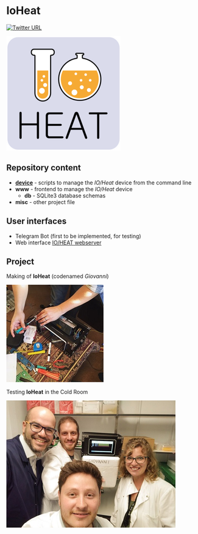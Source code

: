 # IoHeat

[![Twitter URL](https://img.shields.io/badge/Twitter-IoHeat-blue.svg)](https://twitter.com/hashtag/IoHeat)

![IoHeat logo](https://github.com/telatin/IoHeat/blob/master/misc/logo_small_0.png)


## Repository content
 - **[device](device/README.md)** - scripts to manage the _IO/Heat_ device from the command line
 - **www** - frontend to manage the _IO/Heat_ device
   - **db** - SQLite3 database schemas
 - **misc** - other project file

## User interfaces
 - Telegram Bot (first to be implemented, for testing)
 - Web interface [IO/HEAT webserver](https://seq.space/apps/ioheat/)

## Project

Making of **IoHeat** (codenamed _Giovanni_)

![Building IoHeat](https://raw.githubusercontent.com/telatin/IoHeat/master/misc/making_giovanni_small.jpg)

Testing **IoHeat** in the Cold Room

![Testing IoHeat](https://raw.githubusercontent.com/telatin/IoHeat/master/misc/giovanni_small.jpg)

